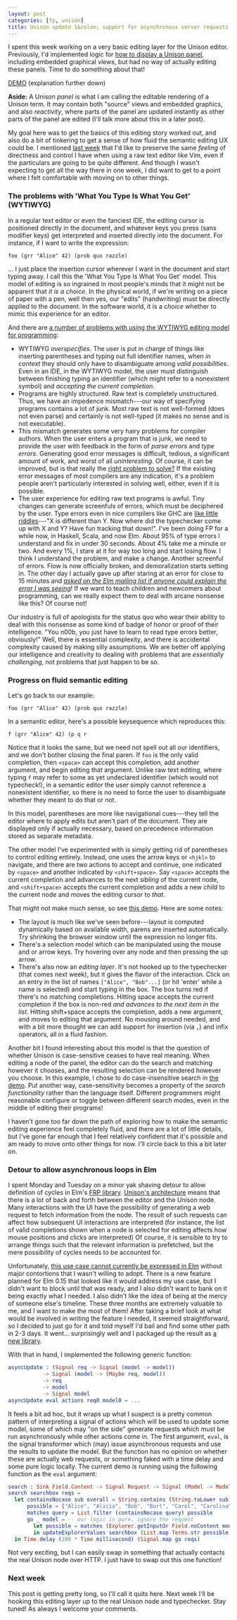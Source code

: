 ```yaml
---
layout: post
categories: [fp, unison]
title: Unison update 1&colon; support for asynchronous server requests and a basic editing layer
---
```


I spent this week working on a very basic editing layer for the Unison editor. Previously, I'd implemented logic for [how to display a Unison panel](/2014-11-13/program-as-ui.html), including embedded graphical views, but had no way of actually editing these panels. Time to do something about that!

[DEMO][] (explanation further down)

__Aside:__ A Unison _panel_ is what I am calling the editable rendering of a Unison term. It may contain both "source" views and embedded graphics, and also _reactivity_, where parts of the panel are updated instantly as other parts of the panel are edited (I'll talk more about this in a later post).

My goal here was to get the basics of this editing story worked out, and also do a bit of tinkering to get a sense of how fluid the semantic editing UX could be. I mentioned [last week][] that I'd like to preserve the same _feeling_ of directness and control I have when using a raw text editor like Vim, even if the particulars are going to be quite different. And though I wasn't expecting to get all the way there in one week, I did want to get to a point where I felt comfortable with moving on to other things.

### The problems with 'What You Type Is What You Get' (WYTIWYG)

In a regular text editor or even the fanciest IDE, the editing cursor is positioned directly in the document, and whatever keys you press (sans modifier keys) get interpreted and inserted directly into the document. For instance, if I want to write the expression:

    foo (grr "Alice" 42) (prob qux razzle)

... I just place the insertion cursor wherever I want in the document and start typing away. I call this the 'What You Type Is What You Get' model. This model of editing is so ingrained in most people's minds that it might not be apparent that _it is a choice_. In the physical world, if we're writing on a piece of paper with a pen, well then yes, our "edits" (handwriting) must be directly applied to the document. In the software world, it is a _choice_ whether to mimic this experience for an editor.

And there are [a number of problems with using the WYTIWYG editing model for programming][punchcard]:

* WYTIWYG _overspecifies_. The user is put in charge of things like inserting parentheses and typing out full identifier names, when _in context_ they should only have to disambiguate among _valid possibilities_. Even in an IDE, in the WYTIWYG model, the user must distinguish between finishing typing an identifier (which might refer to a nonexistent symbol) and _accepting the current completion_.
* Programs are highly structured. Raw text is completely unstructured. Thus, we have an impedence mismatch---our way of specifying programs contains a lot of junk. Most raw text is not well-formed (does not even parse) and certainly is not well-typed (it makes no sense and is not executable).
* This mismatch generates some very hairy problems for compiler authors. When the user enters a program that is junk, we need to provide the user with feedback in the form of _parse errors_ and _type errors_. Generating good error messages is difficult, tedious, a significant amount of work, and worst of all _uninteresting_. Of course, it can be improved, but is that really the [right problem to solve?][jurassic] If the existing error messages of most compilers are any indication, it's a problem people aren't particularly interested in solving well, either, even if it is possible.
* The user experience for editing raw text programs is awful. Tiny changes can generate screenfuls of errors, which must be deciphered by the user. Type errors even in nice compilers like GHC are [like little riddles][Lennart]---"X is different than Y. Now where did the typechecker come up with X and Y? Have fun tracking that down!". I've been doing FP for a while now, in Haskell, Scala, and now Elm. About 95% of type errors I understand and fix in under 30 seconds. About 4% take me a minute or two. And every 1%, I stare at it for way too long and start losing flow. I think I understand the problem, and make a change. Another screenful of errors. Flow is now officially broken, and demoralization starts setting in. The other day I actually gave up after staring at an error for close to 15 minutes and [_asked on the Elm mailing list if anyone could explain the error I was seeing_][compile-error]! If we want to teach children and newcomers about programming, can we really expect them to deal with arcane nonsense like this? Of course not!

Our industry is full of apologists for the status quo who wear their ability to deal with this nonsense as some kind of badge of honor or proof of their intelligence. "You n00b, you just have to learn to read type errors better, obviously!" Well, there is essential complexity, and there is accidental complexity caused by making silly assumptions. We are better off applying our intelligence and creativity to dealing with problems that are _essentially challenging_, not problems that just happen to be so.

### Progress on fluid semantic editing

Let's go back to our example:

    foo (grr "Alice" 42) (prob qux razzle)

In a semantic editor, here's a possible keysequence which reproduces this:

    f (grr "Alice" 42) (p q r

Notice that it looks the same, but we need not spell out all our identifiers, and we don't bother closing the final paren. If `foo` is the only valid completion, then `<space>` can accept this completion, add another argument, and begin editing that argument. Unlike raw text editing, where typing `f` may refer to some as yet undeclared identifier (which would not typecheck!), in a semantic editor the user simply cannot reference a nonexistent identifier, so there is no need to force the user to disambiguate whether they meant to do that or not.

In this model, parentheses are more like navigational cues---they tell the editor where to apply edits but aren't part of the document. They are displayed only if actually necessary, based on precedence information stored as separate metadata.

The other model I've experimented with is simply getting rid of parentheses to control editing entirely. Instead, one uses the arrow keys or `<hjkl>` to navigate, and there are two actions to accept and continue, one indicated by `<space>` and another indicated by `<shift+space>`. Say `<space>` accepts the current completion and advances to the next _sibling_ of the current node, and `<shift+space>` accepts the current completion and adds a new _child_ to the current node and moves the editing cursor to _that_.

That might not make much sense, so see [this demo][DEMO]. Here are some notes:

* The layout is much like we've seen before---layout is computed dynamically based on available width, parens are inserted automatically. Try shrinking the browser window until the expression no longer fits.
* There's a selection model which can be manipulated using the mouse and or arrow keys. Try hovering over any node and then pressing the up arrow.
* There's also now an _editing layer_. It's not hooked up to the typechecker (that comes next week), but it gives the flavor of the interaction. Click on an entry in the list of names `["Alice", "Bob"...]` (or hit 'enter' while a name is selected) and start typing in the box. The box turns red if there's no matching completions. Hitting space accepts the current completion if the box is non-red _and advances to the next item in the list_. Hitting shift+space accepts the completion, adds a new argument, and moves to editing that argument. No mousing around needed, and with a bit more thought we can add support for insertion (via `,`) and infix operators, all in a fluid fashion.

Another bit I found interesting about this model is that the question of whether Unison is case-sensitive ceases to have real meaning. When editing a node of the panel, the editor can do the search and matching however it chooses, and the resulting selection can be rendered however you choose. In this example, I chose to do case-insensitive search in [the demo][DEMO]. Put another way, case-sensitivity becomes a property of the _search functionality_ rather than the language itself. Different programmers might reasonable configure or toggle between different search modes, even in the middle of editing their programs!

I haven't gone too far down the path of exploring how to make the semantic editing experience feel completely fluid, and there are a lot of little details, but I've gone far enough that I feel relatively confident that it's possible and am ready to move onto other things for now. I'll circle back to this a bit later on.

### Detour to allow asynchronous loops in Elm

I spent Monday and Tuesday on a minor yak shaving detour to allow definition of cycles in Elm's [FRP library](http://package.elm-lang.org/packages/elm-lang/core/1.1.0/Signal). [Unison's architecture][last week] means that there is a lot of back and forth between the editor and the Unison node. Many interactions with the UI have the possibility of generating a web request to fetch information from the node. The result of such requests can affect how subsequent UI interactions are interpreted (for instance, the list of valid completions shown when a node is selected for editing affects how mouse positions and clicks are interpreted) Of course, it is sensible to try to arrange things such that the relevant information is prefetched, but the mere possibility of cycles needs to be accounted for.

Unfortunately, [this use case cannot currently be expressed in Elm](https://groups.google.com/forum/#!searchin/elm-discuss/http/elm-discuss/hMQTNHVoMeE/klNvRcY_oRMJ) without major contortions that I wasn't willing to adopt. There is a new feature planned for Elm 0.15 that looked like it would address my use case, but I didn't want to block until that was ready, and I also didn't want to bank on it being exactly what I needed. I also didn't like the idea of being at the mercy of someone else's timeline. These three months are extremely valuable to me, and I want to make the most of them! After taking a brief look at what would be involved in writing the feature I needed, it seemed straightforward, so I decided to just go for it and told myself I'd bail and find some other path in 2-3 days. It went... surprisingly well and I packaged up the result as [a new library](https://github.com/pchiusano/elm-execute).

With that in hand, I implemented the following generic function:

```Elm
asyncUpdate : (Signal req -> Signal (model -> model))
           -> Signal (model -> (Maybe req, model))
           -> req
           -> model
           -> Signal model
asyncUpdate eval actions req0 model0 = ...
```

It feels a bit ad hoc, but it wraps up what I suspect is a pretty common pattern of interpreting a signal of actions which will be used to update some model, some of which may "on the side" generate requests which must be run asynchronously while other actions come in. The first argument, `eval`, is the signal transformer which (may) issue asynchronous requests and use the results to update the model. But the function has no opinion on whether these are actually web requests, or something faked with a time delay and some pure logic locally. The current demo is running using the following function as the `eval` argument:

```Elm
search : Sink Field.Content -> Signal Request -> Signal (Model -> Model)
search searchbox reqs =
  let containsNocase sub overall = String.contains (String.toLower sub) (String.toLower overall)
      possible = ["Alice", "Alicia", "Bob", "Burt", "Carol", "Carolina", "Dave", "Don", "Eve"]
      matches query = List.filter (containsNocase query) possible
      go _ model = -- our logic is pure, ignore the request
        let possible = matches (Explorer.getInputOr Field.noContent model.explorer).string
        in updateExplorerValues searchbox (List.map Terms.str possible) model
  in Time.delay (200 * Time.millisecond) (Signal.map go reqs)
```

Not very exciting, but I can easily swap in something that actually contacts the real Unison node over HTTP. I just have to swap out this one function!

### Next week

This post is getting pretty long, so I'll call it quits here. Next week I'll be hooking this editing layer up to the real Unison node and typechecker. Stay tuned! As always I welcome your comments.

[DEMO]: /unison/editor0.html
[jurassic]: http://www.imdb.com/title/tt0107290/quotes?item=qt1464414
[last week]: /2015-01-30/unison-update0.html
[punchcard]: /2014-09-30/punchcard-era.html
[Lennart]: https://www.youtube.com/watch?v=rdVqQUOvxSU
[compile-error]: https://groups.google.com/forum/#!searchin/elm-discuss/staring$20at$20this$20type$20error/elm-discuss/3qAG7SLOFK0/9Hssqqk9vZoJ

